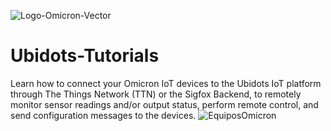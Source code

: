 ![Logo-Omicron-Vector](https://github.com/Omicron-IoT-Solutions/Datalog-X-PRO/assets/141452095/bc764263-2774-445c-a2a3-1181439de2bd)
# Ubidots-Tutorials
Learn how to connect your Omicron IoT devices to the Ubidots IoT platform through The Things Network (TTN) or the Sigfox Backend, to remotely monitor sensor readings and/or output status, perform remote control, and send configuration messages to the devices.
![EquiposOmicron](https://github.com/Omicron-IoT-Solutions/Ubidots-Tutorials/assets/141452095/30a2a181-4510-4481-ae2d-fcecef0b929a)
